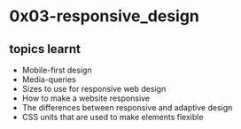 # 0x03-responsive_design

## topics learnt
- Mobile-first design
- Media-queries
- Sizes to use for responsive web design
- How to make a website responsive
- The differences between responsive and adaptive design
- CSS units that are used to make elements flexible

